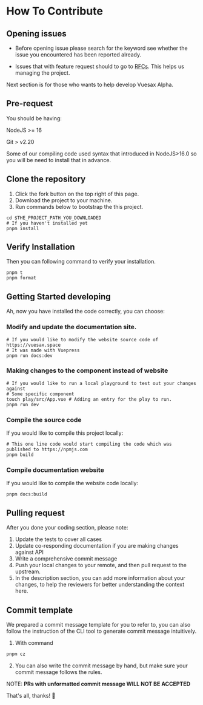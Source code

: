 # How To Contribute

## Opening issues

- Before opening issue please search for the keyword see whether the issue you encountered has been reported already.

- Issues that with feature request should to go to [RFCs](https://github.com/vuesax-alpha/vuesax-alpha/issues). This helps us managing the project.

Next section is for those who wants to help develop Vuesax Alpha.

## Pre-request

You should be having:

NodeJS >= 16

Git > v2.20

Some of our compiling code used syntax that introduced in NodeJS>16.0 so you will be need to install that in advance.

## Clone the repository

1. Click the fork button on the top right of this page.
2. Download the project to your machine.
3. Run commands below to bootstrap the this project.

```shell
cd $THE_PROJECT_PATH_YOU_DOWNLOADED
# If you haven't installed yet
pnpm install
```

## Verify Installation

Then you can following command to verify your installation.

```shell
pnpm t
pnpm format
```

## Getting Started developing

Ah, now you have installed the code correctly, you can choose:

### Modify and update the documentation site.

```shell
# If you would like to modify the website source code of https://vuesax.space
# It was made with Vuepress
pnpm run docs:dev
```

### Making changes to the component instead of website

```shell
# If you would like to run a local playground to test out your changes against
# Some specific component
touch play/src/App.vue # Adding an entry for the play to run.
pnpm run dev
```

### Compile the source code

If you would like to compile this project locally:

```shell
# This one line code would start compiling the code which was published to https://npmjs.com
pnpm build
```

### Compile documentation website

If you would like to compile the website code locally:

```shell
pnpm docs:build
```

## Pulling request

After you done your coding section, please note:

1. Update the tests to cover all cases
2. Update co-responding documentation if you are making changes against API
3. Write a comprehensive commit message
4. Push your local changes to your remote, and then pull request to the upstream.
5. In the description section, you can add more information about your changes, to help the reviewers for better
   understanding the context here.

## Commit template

We prepared a commit message template for you to refer to, you can also follow the instruction of the CLI tool to generate
commit message intuitively.

1. With command

```bash
pnpm cz
```

2. You can also write the commit message by hand, but make sure your
   commit message follows the rules.

NOTE:
**PRs with unformatted commit message WILL NOT BE ACCEPTED**

That's all, thanks! 🤩
